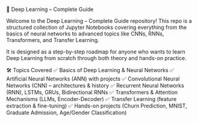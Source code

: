 📘 Deep Learning – Complete Guide

Welcome to the Deep Learning – Complete Guide repository!
This repo is a structured collection of Jupyter Notebooks covering everything from the basics of neural networks to advanced topics like CNNs, RNNs, Transformers, and Transfer Learning.

It is designed as a step-by-step roadmap for anyone who wants to learn Deep Learning from scratch through both theory and hands-on practice.

🛠️ Topics Covered
✅ Basics of Deep Learning & Neural Networks
✅ Artificial Neural Networks (ANN) with projects
✅ Convolutional Neural Networks (CNN) – architectures & history
✅ Recurrent Neural Networks (RNN), LSTMs, GRUs, Bidirectional RNNs
✅ Transformers & Attention Mechanisms (LLMs, Encoder-Decoder)
✅ Transfer Learning (feature extraction & fine-tuning)
✅ Hands-on projects (Churn Prediction, MNIST, Graduate Admission, Age/Gender Classification)
